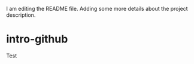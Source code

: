 I am editing the README file. Adding some more details about the project description.
# intro-github
Test
